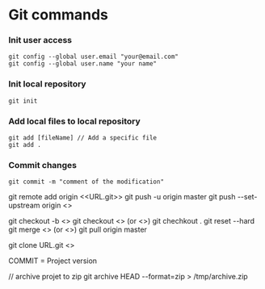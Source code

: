 Git commands
===

### Init user access
```git
git config --global user.email "your@email.com"
git config --global user.name "your name"
```

### Init local repository
```git
git init
```

### Add local files to local repository 
```git
git add [fileName] // Add a specific file
git add .
```

### Commit changes
```git
git commit -m "comment of the modification"
```

git remote add origin <<URL.git>> 
git push -u origin master 
git push --set-upstream origin <<BRANCH NAME>>

git checkout -b <<BRANCH NAME>>
git checkout <<branch name>> (or <<commit name>>)
git chechkout .
git reset --hard 
git merge <<MASTER>> (or <<BRANCH>>)
git pull origin master 
	
git clone URL.git <<FolderName>>

COMMIT = Project version

// archive projet to zip
git archive HEAD --format=zip > /tmp/archive.zip
